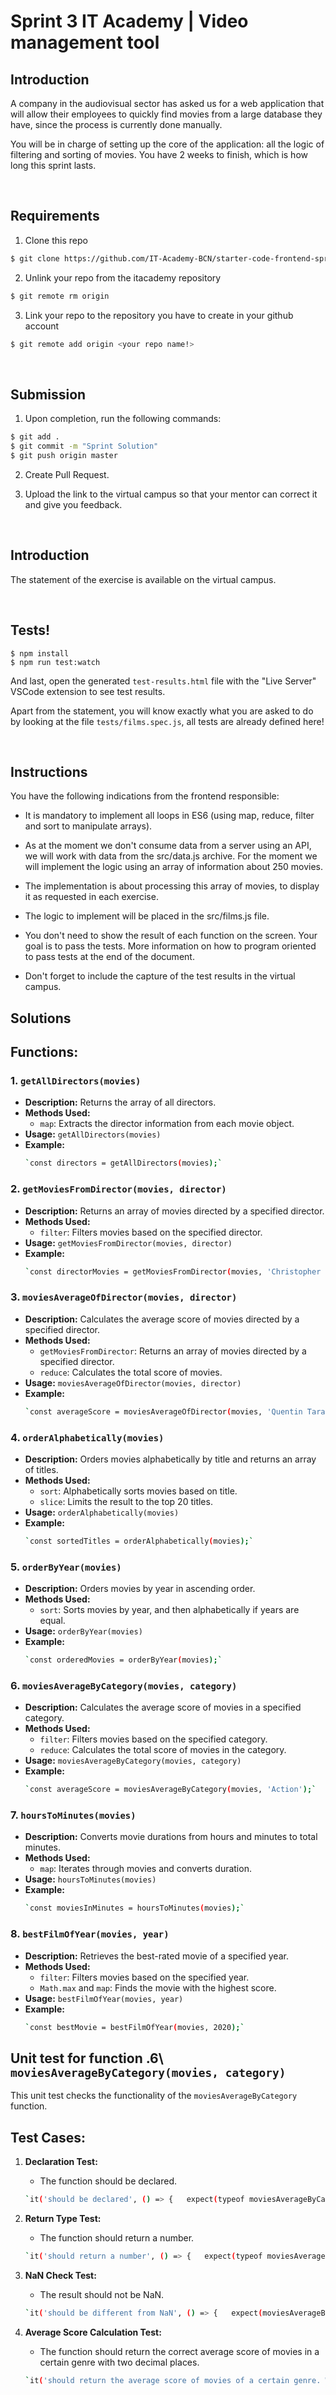 # Sprint 3 IT Academy | Video management tool

## Introduction

A company in the audiovisual sector has asked us for a web application that will allow their employees to quickly find movies from a large database they have, since the process is currently done manually.

You will be in charge of setting up the core of the application: all the logic of filtering and sorting of movies. You have 2 weeks to finish, which is how long this sprint lasts.

<br>

## Requirements


1. Clone this repo
```bash
$ git clone https://github.com/IT-Academy-BCN/starter-code-frontend-sprint-3-movies
```

2. Unlink your repo from the itacademy repository
```bash
$ git remote rm origin
```

3. Link your repo to the repository you have to create in your github account
```bash
$ git remote add origin <your repo name!>
```

<br>

## Submission

1. Upon completion, run the following commands:

```bash
$ git add .
$ git commit -m "Sprint Solution"
$ git push origin master
```

2. Create Pull Request.

3. Upload the link to the virtual campus so that your mentor can correct it and give you feedback.



<br>

## Introduction

The statement of the exercise is available on the virtual campus.

<br>

## Tests!


```shell
$ npm install
$ npm run test:watch
```

And last, open the generated `test-results.html` file with the "Live Server" VSCode extension to see test results.

Apart from the statement, you will know exactly what you are asked to do by looking at the file `tests/films.spec.js`, all tests are already defined here!

<br>

## Instructions

You have the following indications from the frontend responsible:

- It is mandatory to implement all loops in ES6 (using map, reduce, filter and sort to manipulate arrays).

- As at the moment we don't consume data from a server using an API, we will work with data from the src/data.js archive. For the moment we will implement the logic using
an array of information about 250 movies.

- The implementation is about processing this array of movies, to display it as requested in each exercise.

- The logic to implement will be placed in the src/films.js file.

- You don't need to show the result of each function on the screen. Your goal is to pass the tests.  More information on how to program oriented to pass tests at the end of the document.

- Don't forget to include the capture of the test results in the virtual campus.


## Solutions

Functions:
----------

### 1\. `getAllDirectors(movies)`

*   **Description:** Returns the array of all directors.
*   **Methods Used:**
    *   `map`: Extracts the director information from each movie object.
*   **Usage:** `getAllDirectors(movies)`
*   **Example:**
    ```bash
    `const directors = getAllDirectors(movies);`
    ```

### 2\. `getMoviesFromDirector(movies, director)`

*   **Description:** Returns an array of movies directed by a specified director.
*   **Methods Used:**
    *   `filter`: Filters movies based on the specified director.
*   **Usage:** `getMoviesFromDirector(movies, director)`
*   **Example:**
    ```bash 
    `const directorMovies = getMoviesFromDirector(movies, 'Christopher Nolan');`
    ```

### 3\. `moviesAverageOfDirector(movies, director)`

*   **Description:** Calculates the average score of movies directed by a specified director.
*   **Methods Used:**
    *   `getMoviesFromDirector`: Returns an array of movies directed by a specified director.
    *   `reduce`: Calculates the total score of movies.
*   **Usage:** `moviesAverageOfDirector(movies, director)`
*   **Example:**
    ```bash
    `const averageScore = moviesAverageOfDirector(movies, 'Quentin Tarantino');`
    ```

### 4\. `orderAlphabetically(movies)`

*   **Description:** Orders movies alphabetically by title and returns an array of titles.
*   **Methods Used:**
    *   `sort`: Alphabetically sorts movies based on title.
    *   `slice`: Limits the result to the top 20 titles.
*   **Usage:** `orderAlphabetically(movies)`
*   **Example:**
    ```bash
    `const sortedTitles = orderAlphabetically(movies);`
    ```

### 5\. `orderByYear(movies)`

*   **Description:** Orders movies by year in ascending order.
*   **Methods Used:**
    *   `sort`: Sorts movies by year, and then alphabetically if years are equal.
*   **Usage:** `orderByYear(movies)`
*   **Example:**
    ```bash
    `const orderedMovies = orderByYear(movies);`
    ```

### 6\. `moviesAverageByCategory(movies, category)`

*   **Description:** Calculates the average score of movies in a specified category.
*   **Methods Used:**
    *   `filter`: Filters movies based on the specified category.
    *   `reduce`: Calculates the total score of movies in the category.
*   **Usage:** `moviesAverageByCategory(movies, category)`
*   **Example:**
    ```bash
    `const averageScore = moviesAverageByCategory(movies, 'Action');`
    ```

### 7\. `hoursToMinutes(movies)`

*   **Description:** Converts movie durations from hours and minutes to total minutes.
*   **Methods Used:**
    *   `map`: Iterates through movies and converts duration.
*   **Usage:** `hoursToMinutes(movies)`
*   **Example:**
    ```bash
    `const moviesInMinutes = hoursToMinutes(movies);`
    ```

### 8\. `bestFilmOfYear(movies, year)`

*   **Description:** Retrieves the best-rated movie of a specified year.
*   **Methods Used:**
    *   `filter`: Filters movies based on the specified year.
    *   `Math.max` and `map`: Finds the movie with the highest score.
*   **Usage:** `bestFilmOfYear(movies, year)`
*   **Example:**
    ```bash
    `const bestMovie = bestFilmOfYear(movies, 2020);`
    ```

## Unit test for function .6\ `moviesAverageByCategory(movies, category)`
This unit test checks the functionality of the `moviesAverageByCategory` function.

Test Cases:
-----------

1.  **Declaration Test:**
    
    *   The function should be declared.
    ```bash
    `it('should be declared', () => {   expect(typeof moviesAverageByCategory).toBe('function'); });`
    ```
2.  **Return Type Test:**
    
    *   The function should return a number.
    ```bash
    `it('should return a number', () => {   expect(typeof moviesAverageByCategory(movies, 'Drama')).toBe('number'); });`
    ```
3.  **NaN Check Test:**
    
    *   The result should not be NaN.

    ```bash
    `it('should be different from NaN', () => {   expect(moviesAverageByCategory(movies, 'Drama')).not.toBeNaN(); });`
    ```
4.  **Average Score Calculation Test:**
    *   The function should return the correct average score of movies in a certain genre with two decimal places.
  
    ```bash
    `it('should return the average score of movies of a certain genre. With 2 decimals! ', () => {   expect(moviesAverageByCategory([     { title: 'Paths of Glory', year: 1957, genre: ['Drama', 'War'], score: 8.4 },     { title: 'Django Unchained', year: 2012, genre: ['Drama', 'Western'], score: 8.4 },     { title: 'Pulp Fiction', year: 1994, genre: ['Crime', 'Drama'], score: 8.9 }   ], 'Drama')).toBe(8.57); });`
    ```